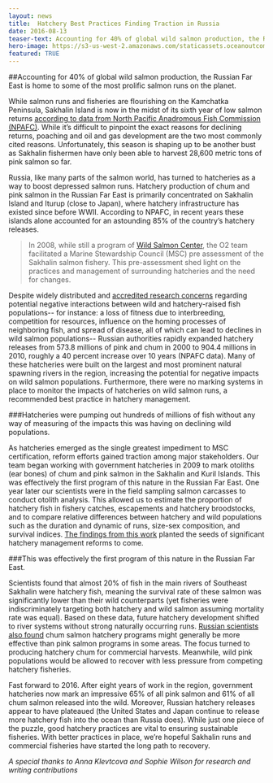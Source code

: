 ```yaml
---
layout: news
title:  Hatchery Best Practices Finding Traction in Russia
date: 2016-08-13
teaser-text: Accounting for 40% of global wild salmon production, the Russian Far East is home to some of the most prolific salmon runs on the planet. While salmon runs and fisheries are flourishing on the Kamchatka Peninsula, sadly the same cannot be said for Sakhalin Island.
hero-image: https://s3-us-west-2.amazonaws.com/staticassets.oceanoutcomes.org/news+and+analysis/hero+images/russia-salmon-hatchery-success-hero.jpg
featured: TRUE
---
```

##Accounting for 40% of global wild salmon production, the Russian Far East is home to some of the most prolific salmon runs on the planet. 

While salmon runs and fisheries are flourishing on the Kamchatka Peninsula, Sakhalin Island is now in the midst of its sixth year of low salmon returns <a href="http://www.npafc.org/new/science_statistics.html" target="_blank">according to data from North Pacific Anadromous Fish Commission (NPAFC)</a>. While it’s difficult to pinpoint the exact reasons for declining returns, poaching and oil and gas development are the two most commonly cited reasons. Unfortunately, this season is shaping up to be another bust as Sakhalin fishermen have only been able to harvest 28,600 metric tons of pink salmon so far.

Russia, like many parts of the salmon world, has turned to hatcheries as a way to boost depressed salmon runs. Hatchery production of chum and pink salmon in the Russian Far East is primarily concentrated on Sakhalin Island and Iturup (close to Japan), where hatchery infrastructure has existed since before WWII. According to NPAFC, in recent years these islands alone accounted for an astounding 85% of the country’s hatchery releases. 

> In 2008, while still a program of <a href="http://www.wildsalmoncenter.org" target="_blank">Wild Salmon Center</a>, the O2 team facilitated a Marine Stewardship Council (MSC) pre assessment of the Sakhalin salmon fishery. This pre-assessment shed light on the practices and management of surrounding hatcheries and the need for changes.

Despite widely distributed and <a href="http://www.stateofthesalmon.org/pdfs/EBF_Volume94_Introduction.pdf" target="_blank">accredited research concerns</a> regarding potential negative interactions between wild and hatchery-raised fish populations-- for instance: a loss of fitness due to interbreeding, competition for resources, influence on the homing processes of neighboring fish, and spread of disease, all of which can lead to declines in wild salmon populations--  Russian authorities rapidly expanded hatchery releases from 573.8 millions of pink and chum in 2000 to 904.4 millions in 2010, roughly a 40 percent increase over 10 years (NPAFC data). Many of these hatcheries were built on the largest and most prominent natural spawning rivers in the region, increasing the potential for negative impacts on wild salmon populations. Furthermore, there were no marking systems in place to monitor the impacts of hatcheries on wild salmon runs, a recommended best practice in hatchery management. 

###Hatcheries were pumping out hundreds of millions of fish without any way of measuring of the impacts this was having on declining wild populations.

As hatcheries emerged as the single greatest impediment to MSC certification, reform efforts gained traction among major stakeholders. Our team began working with government hatcheries in 2009 to mark otoliths (ear bones) of chum and pink salmon in the Sakhalin and Kuril Islands. This was effectively the first program of this nature in the Russian Far East. One year later our scientists were in the field sampling salmon carcasses to conduct otolith analysis. This allowed us to estimate the proportion of hatchery fish in fishery catches, escapements and hatchery broodstocks, and to compare relative differences between hatchery and wild populations such as the duration and dynamic of runs, size-sex composition, and survival indices. <a href="https://s3-us-west-2.amazonaws.com/staticassets.oceanoutcomes.org/news+and+analysis/Findings+from+Sakhalin+otolith+marking+research+RU.pdf">The findings from this work</a> planted the seeds of significant hatchery management reforms to come.

###This was effectively the first program of this nature in the Russian Far East.

Scientists found that almost 20% of fish in the main rivers of Southeast Sakhalin were hatchery fish, meaning the survival rate of these salmon was significantly lower than their wild counterparts (yet fisheries were indiscriminately targeting both hatchery and wild salmon assuming mortality rate was equal). Based on these data, future hatchery development shifted to river systems without strong naturally occurring runs. <a href="http://www.vniro.ru/files/trydi_vniro/archive/153-7.pdf" target="_blank">Russian scientists also found</a> chum salmon hatchery programs might generally be more effective than pink salmon programs in some areas. The focus turned to producing hatchery chum for commercial harvests. Meanwhile, wild pink populations would be allowed to recover with less pressure from competing hatchery fisheries.

Fast forward to 2016. After eight years of work in the region, government hatcheries now mark an impressive 65% of all pink salmon and 61% of all chum salmon released into the wild. Moreover, Russian hatchery releases appear to have plateaued (the United States and Japan continue to release more hatchery fish into the ocean than Russia does). While just one piece of the puzzle, good hatchery practices are vital to ensuring sustainable fisheries. With better practices in place, we’re hopeful Sakhalin runs and commercial fisheries have started the long path to recovery.

*A special thanks to Anna Klevtcova and Sophie Wilson for research and writing contributions*
